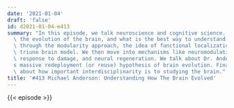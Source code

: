 ```yaml
---
date: '2021-01-04'
draft: 'false'
id: d2021-01-04-e413
summary: "In this episode, we talk neuroscience and cognitive science. We start with\
  \ the evolution of the brain, and what is the best way to understand it, and go\
  \ through the modularity approach, the idea of functional localization, and the\
  \ triune brain model. We then move into mechanisms like neuromodulation, neuroplasticity,\
  \ response to damage, and neural regeneration. We talk about Dr. Anderson\u2019\
  s massive redeployment (or reuse) hypothesis of brain evolution. Finally, we talk\
  \ about how important interdisciplinarity is to studying the brain."
title: '#413 Michael Anderson: Understanding How The Brain Evolved'
---
```

{{< episode >}}
